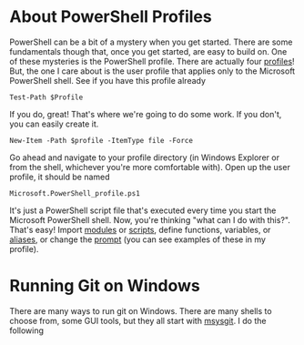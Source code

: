 About PowerShell Profiles
==========
PowerShell can be a bit of a mystery when you get started. There are some fundamentals though that, once you get started, are easy to build on. One of these mysteries is the PowerShell profile. There are actually four [profiles](http://msdn.microsoft.com/en-us/library/bb613488.aspx)! But, the one I care about is the user profile that applies only to the Microsoft PowerShell shell. See if you have this profile already

    Test-Path $Profile
    
If you do, great! That's where we're going to do some work. If you don't, you can easily create it.

    New-Item -Path $profile -ItemType file -Force

Go ahead and navigate to your profile directory (in Windows Explorer or from the shell, whichever you're more comfortable with). Open up the user profile, it should be named

    Microsoft.PowerShell_profile.ps1
    
It's just a PowerShell script file that's executed every time you start the Microsoft PowerShell shell. Now, you're thinking "what can I do with this?". That's easy! Import [modules](http://msdn.microsoft.com/en-us/library/dd878324.aspx) or [scripts](http://technet.microsoft.com/en-us/library/ee176949.aspx), define functions, variables, or [aliases](http://technet.microsoft.com/en-us/library/ee176913.aspx), or change the [prompt](http://technet.microsoft.com/en-us/library/dd347633.aspx) (you can see examples of these in my profile).

Running Git on Windows
==========
There are many ways to run git on Windows. There are many shells to choose from, some GUI tools, but they all start with [msysgit](http://code.google.com/p/msysgit/). I do the following